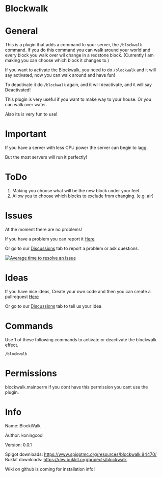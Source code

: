 # Blockwalk




# General
This is a plugin that adds a command to your server, the `/blockwalk` command. If you do this command you can walk around your world and every block you walk over wil change in a redstone block. (Currently I am making you can choose which block it changes to.)

If you want to activate the Blockwalk, you need to do `/blockwalk` and it will say activated, now you can walk around and have fun!

To deactivate it do `/blockwalk` again, and it will deactivate, and it will say Deactivated!


This plugin is very useful if you want to make way to your house.
Or you can walk over water.

Also its is very fun to use!


# Important

If you have a server with less CPU power the server can begin to lagg.

But the most servers will run it perfectly!

# ToDo

1. Making you choose what will be the new block under your feet.
2. Allow you to choose which blocks to exclude from changing. (e.g. air)

# Issues

At the moment there are no problems!

If you have a problem you can report it [Here](https://github.com/koningcool/blockwalk/issues/new)

Or go to our [Discussions](https://github.com/koningcool/blockwalk/discussions) tab to report a problem or ask questions.

[![Average time to resolve an issue](http://isitmaintained.com/badge/resolution/koningcool/blockwalk.svg)](http://isitmaintained.com/project/koningcool/blockwalk "Average time to resolve an issue")

# Ideas

If you have nice ideas, Create your own code and then you can create a pullrequest [Here](https://github.com/koningcool/blockwalk/pulls)

Or go to our [Discussions](https://github.com/koningcool/blockwalk/discussions) tab to tell us your idea.

# Commands

Use 1 of these following commands to activate or deactivate the blockwalk effect.

`/blockwalk`


# Permissions

blockwalk.mainperm
If you dont have this permission you cant use the plugin.


# Info
Name: BlockWalk

Author: koningcool

Version: 0.0.1

Spigot downloads: https://www.spigotmc.org/resources/blockwalk.94470/
Bukkit downloads: https://dev.bukkit.org/projects/blockwalk


Wiki on github is coming for installation info!
 
 
